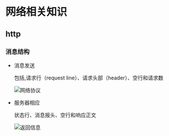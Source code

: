 # 网络相关知识

## http

### 消息结构

* 消息发送

  包括,请求行（request line）、请求头部（header）、空行和请求数

  ![网络协议](http://www.runoob.com/wp-content/uploads/2013/11/2012072810301161.png)

* 服务器相应

  状态行、消息报头、空行和响应正文

  ![返回信息](http://www.runoob.com/wp-content/uploads/2013/11/httpmessage.jpg)
